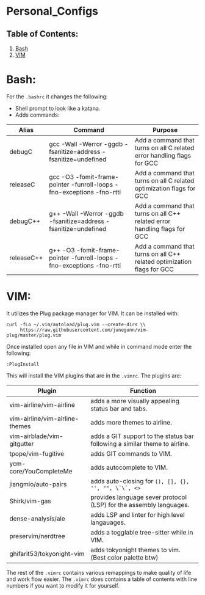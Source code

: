 # Personal_Configs

## Table of Contents:
1. [Bash](#Bash‎)
2. [VIM](#VIM)

# Bash:
For the ``.bashrc`` it changes the following:
* Shell prompt to look like a katana.
* Adds commands:

| Alias      | Command                                                               | Purpose                                                                  |
|------------|-----------------------------------------------------------------------|--------------------------------------------------------------------------|
| debugC     | gcc -Wall -Werror -ggdb -fsanitize=address -fsanitize=undefined       | Add a command that turns on all C related error handling flags for GCC   |
| releaseC   | gcc -O3 -fomit-frame-pointer -funroll-loops -fno-exceptions -fno-rtti | Add a command that turns on all C related optimization flags for GCC     |
| debugC++   | g++ -Wall -Werror -ggdb -fsanitize=address -fsanitize=undefined       | Add a command that turns on all C++ related error handling flags for GCC |
| releaseC++ | g++ -O3 -fomit-frame-pointer -funroll-loops -fno-exceptions -fno-rtti | Add a command that turns on all C++ related optimization flags for GCC   |
     
# VIM:
It utilizes the Plug package manager for VIM. It can be installed with:

    curl -fLo ~/.vim/autoload/plug.vim --create-dirs \\
         https://raw.githubusercontent.com/junegunn/vim-plug/master/plug.vim

Once installed open any file in VIM and while in command mode enter the following:

    :PlugInstall

This will install the VIM plugins that are in the ``.vimrc``. The plugins are:

| Plugin                           | Function                                                                    |
|----------------------------------|-----------------------------------------------------------------------------|
| vim-airline/vim-airline          | adds a more visually appealing status bar and tabs.                         |
| vim-airline/vim-airline-themes   | adds more themes to airline.                                                |
| vim-airblade/vim-gitgutter       | adds a GIT support to the status bar following a similar theme to airline.  |
| tpope/vim-fugitive               | adds GIT commands to VIM.                                                   |
| ycm-core/YouCompleteMe           | adds autocomplete to VIM.                                                   |
| jiangmio/auto-pairs              | adds auto-closing for ``(), [], {}, '', "", \`\`, <>``                      |
| Shirk/vim-gas                    | provides language sever protocol (LSP) for the assembly languages.          |
| dense-analysis/ale               | adds LSP and linter for high level langauages.                              |
| preservim/nerdtree               | adds a togglable tree-sitter while in VIM.                                  |
| ghifarit53/tokyonight-vim        | adds tokyonight themes to vim. (Best color palette btw)                     |


The rest of the ``.vimrc`` contains various remappings to make quality of life and work flow easier. The ``.vimrc`` does contains a table of contents with line numbers if you want to modify it for yourself.


